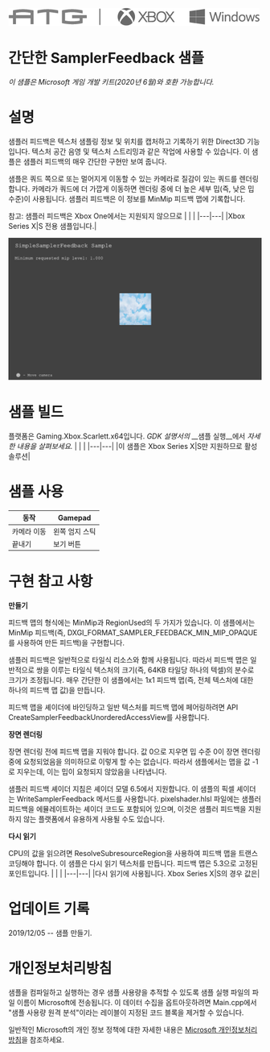 ![](./media/image1.png)

# 간단한 SamplerFeedback 샘플

*이 샘플은 Microsoft 게임 개발 키트(2020년 6월)와 호환 가능합니다.*

# 설명

샘플러 피드백은 텍스처 샘플링 정보 및 위치를 캡처하고 기록하기 위한 Direct3D 기능입니다. 텍스처 공간 음영 및 텍스처 스트리밍과 같은 작업에 사용할 수 있습니다. 이 샘플은 샘플러 피드백의 매우 간단한 구현만 보여 줍니다.

샘플은 쿼드 쪽으로 또는 멀어지게 이동할 수 있는 카메라로 질감이 있는 쿼드를 렌더링합니다. 카메라가 쿼드에 더 가깝게 이동하면 렌더링 중에 더 높은 세부 밉(즉, 낮은 밉 수준)이 사용됩니다. 샘플러 피드백은 이 정보를 MinMip 피드백 맵에 기록합니다.

참고: 샘플러 피드백은 Xbox One에서는 지원되지 않으므로
| | |
|---|---|
|Xbox Series X|S 전용 샘플입니다.|

![](./media/image3.png)

# 샘플 빌드

플랫폼은 Gaming.Xbox.Scarlett.x64입니다. *GDK 설명서의* __샘플 실행__에서 *자세한 내용을 살펴보세요.*
| | |
|---|---|
|이 샘플은 Xbox Series X|S만 지원하므로 활성 솔루션|


# 샘플 사용

| 동작 | Gamepad |
|---|---|
| 카메라 이동 | 왼쪽 엄지 스틱 |
| 끝내기 | 보기 버튼 |

# 구현 참고 사항

**만들기**

피드백 맵의 형식에는 MinMip과 RegionUsed의 두 가지가 있습니다. 이 샘플에서는 MinMip 피드백(즉, DXGI_FORMAT_SAMPLER_FEEDBACK_MIN_MIP_OPAQUE를 사용하여 만든 피드백)을 구현합니다.

샘플러 피드백은 일반적으로 타일식 리소스와 함께 사용됩니다. 따라서 피드백 맵은 일반적으로 쌍을 이루는 타일식 텍스처의 크기(즉, 64KB 타일당 하나의 텍셀)의 분수로 크기가 조정됩니다. 매우 간단한 이 샘플에서는 1x1 피드백 맵(즉, 전체 텍스처에 대한 하나의 피드백 맵 값)을 만듭니다.

피드백 맵을 셰이더에 바인딩하고 일반 텍스처를 피드백 맵에 페어링하려면 API CreateSamplerFeedbackUnorderedAccessView를 사용합니다.

**장면 렌더링**

장면 렌더링 전에 피드백 맵을 지워야 합니다. 값 0으로 지우면 밉 수준 0이 장면 렌더링 중에 요청되었음을 의미하므로 이렇게 할 수는 없습니다. 따라서 샘플에서는 맵을 값 -1로 지우는데, 이는 밉이 요청되지 않았음을 나타냅니다.

샘플러 피드백 셰이더 지침은 셰이더 모델 6.5에서 지원합니다. 이 샘플의 픽셀 셰이더는 WriteSamplerFeedback 메서드를 사용합니다. pixelshader.hlsl 파일에는 샘플러 피드백을 에뮬레이트하는 셰이더 코드도 포함되어 있으며, 이것은 샘플러 피드백을 지원하지 않는 플랫폼에서 유용하게 사용될 수도 있습니다.

**다시 읽기**

CPU의 값을 읽으려면 ResolveSubresourceRegion을 사용하여 피드백 맵을 트랜스코딩해야 합니다. 이 샘플은 다시 읽기 텍스처를 만듭니다.
피드백 맵은 5.3으로 고정된 포인트입니다.
| | |
|---|---|
|다시 읽기에 사용됩니다. Xbox Series X|S의 경우 값은|

# 업데이트 기록

2019/12/05 -- 샘플 만들기.

# 개인정보처리방침

샘플을 컴파일하고 실행하는 경우 샘플 사용량을 추적할 수 있도록 샘플 실행 파일의 파일 이름이 Microsoft에 전송됩니다. 이 데이터 수집을 옵트아웃하려면 Main.cpp에서 "샘플 사용량 원격 분석"이라는 레이블이 지정된 코드 블록을 제거할 수 있습니다.

일반적인 Microsoft의 개인 정보 정책에 대한 자세한 내용은 [Microsoft 개인정보처리방침](https://privacy.microsoft.com/en-us/privacystatement/)을 참조하세요.


